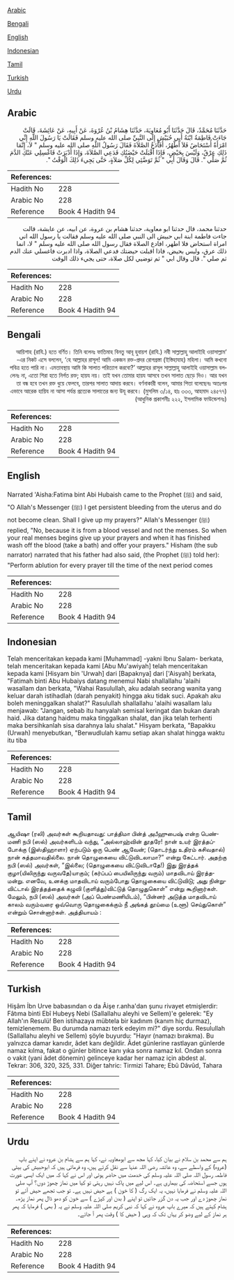 [Arabic](#arabic)

[Bengali](#bengali)

[English](#english)

[Indonesian](#indonesian)

[Tamil](#tamil)

[Turkish](#turkish)

[Urdu](#urdu)

## Arabic


<div dir="rtl" lang="ar" style={{fontSize:'larger',backgroundColor:'#f8f9fa',padding:20}}>
حَدَّثَنَا مُحَمَّدٌ، قَالَ حَدَّثَنَا أَبُو مُعَاوِيَةَ، حَدَّثَنَا هِشَامُ بْنُ عُرْوَةَ، عَنْ أَبِيهِ، عَنْ عَائِشَةَ، قَالَتْ جَاءَتْ فَاطِمَةُ ابْنَةُ أَبِي حُبَيْشٍ إِلَى النَّبِيِّ صلى الله عليه وسلم فَقَالَتْ يَا رَسُولَ اللَّهِ إِنِّي امْرَأَةٌ أُسْتَحَاضُ فَلاَ أَطْهُرُ، أَفَأَدَعُ الصَّلاَةَ فَقَالَ رَسُولُ اللَّهِ صلى الله عليه وسلم ‏"‏ لاَ، إِنَّمَا ذَلِكِ عِرْقٌ، وَلَيْسَ بِحَيْضٍ، فَإِذَا أَقْبَلَتْ حَيْضَتُكِ فَدَعِي الصَّلاَةَ، وَإِذَا أَدْبَرَتْ فَاغْسِلِي عَنْكِ الدَّمَ ثُمَّ صَلِّي ‏"‏‏.‏ قَالَ وَقَالَ أَبِي ‏"‏ ثُمَّ تَوَضَّئِي لِكُلِّ صَلاَةٍ، حَتَّى يَجِيءَ ذَلِكَ الْوَقْتُ ‏"‏‏.‏
</div>
<div style={{backgroundColor:'#f8f9fa',padding:20, marginBottom: 10}}><table> <thead> <tr> <th>References:</th> <th></th> </tr> </thead> <tbody><tr><td>Hadith No</td><td>228</td></tr><tr><td>Arabic No</td><td>228</td></tr><tr><td>Reference</td><td>Book 4 Hadith 94</td></tr></tbody></table></div>


<div dir="rtl" lang="ar" style={{fontSize:'larger',backgroundColor:'#f8f9fa',padding:20}}>
حدثنا محمد، قال حدثنا ابو معاوية، حدثنا هشام بن عروة، عن ابيه، عن عايشة، قالت جاءت فاطمة ابنة ابي حبيش الى النبي صلى الله عليه وسلم فقالت يا رسول الله اني امراة استحاض فلا اطهر، افادع الصلاة فقال رسول الله صلى الله عليه وسلم " لا، انما ذلك عرق، وليس بحيض، فاذا اقبلت حيضتك فدعي الصلاة، واذا ادبرت فاغسلي عنك الدم ثم صلي ". قال وقال ابي " ثم توضيي لكل صلاة، حتى يجيء ذلك الوقت
</div>
<div style={{backgroundColor:'#f8f9fa',padding:20, marginBottom: 10}}><table> <thead> <tr> <th>References:</th> <th></th> </tr> </thead> <tbody><tr><td>Hadith No</td><td>228</td></tr><tr><td>Arabic No</td><td>228</td></tr><tr><td>Reference</td><td>Book 4 Hadith 94</td></tr></tbody></table></div>

## Bengali


<div dir="rtl" lang="bn" style={{fontSize:'larger',backgroundColor:'#f8f9fa',padding:20}}>
‘আয়িশাহ (রাযি.) হতে বর্ণিত। তিনি বলেনঃ ফাতিমাহ বিনতু আবূ হুবায়শ (রাযি.) নবী সাল্লাল্লাহু আলাইহি ওয়াসাল্লাম -এর নিকট এসে বললেন, ‘হে আল্লাহর রাসূল! আমি একজন রক্ত-প্রদর রোগগ্রস্তা (ইস্তিহাযাহ) মহিলা। আমি কখনো পবিত্র হতে পারি না। এমতাবস্থায় আমি কি সালাত পরিত্যাগ করবো?’ আল্লাহর রাসূল সাল্লাল্লাহু আলাইহি ওয়াসাল্লাম বললেনঃ না, এতো শিরা হতে নির্গত রক্ত; হায়য নয়। তাই যখন তোমার হায়য আসবে তখন সালাত ছেড়ে দিও। আর যখন তা বন্ধ হবে তখন রক্ত ধুয়ে ফেলবে, তারপর সালাত আদায় করবে। বর্ণনাকারী বলেন, আমার পিতা বলেছেনঃ অতঃপর এভাবে আরেক হায়িয না আসা পর্যন্ত প্রত্যেক সালাতের জন্য উযূ করবে। (মুসলিম ৩/১৪, হাঃ ৩৩৩, আহমাদ ২৪৫৭৭) (আধুনিক প্রকাশনীঃ ২২২, ইসলামিক ফাউন্ডেশনঃ)
</div>
<div style={{backgroundColor:'#f8f9fa',padding:20, marginBottom: 10}}><table> <thead> <tr> <th>References:</th> <th></th> </tr> </thead> <tbody><tr><td>Hadith No</td><td>228</td></tr><tr><td>Arabic No</td><td>228</td></tr><tr><td>Reference</td><td>Book 4 Hadith 94</td></tr></tbody></table></div>

## English


<div dir="ltr" lang="en" style={{fontSize:'larger',backgroundColor:'#f8f9fa',padding:20}}>
Narrated 'Aisha:Fatima bint Abi Hubaish came to the Prophet (ﷺ) and said, "O Allah's Messenger (ﷺ) I get persistent bleeding from the uterus and do not become clean. Shall I give up my prayers?" Allah's Messenger (ﷺ) replied, "No, because it is from a blood vessel and not the menses. So when your real menses begins give up your prayers and when it has finished wash off the blood (take a bath) and offer your prayers." Hisham (the sub narrator) narrated that his father had also said, (the Prophet (ﷺ) told her): "Perform ablution for every prayer till the time of the next period comes
</div>
<div style={{backgroundColor:'#f8f9fa',padding:20, marginBottom: 10}}><table> <thead> <tr> <th>References:</th> <th></th> </tr> </thead> <tbody><tr><td>Hadith No</td><td>228</td></tr><tr><td>Arabic No</td><td>228</td></tr><tr><td>Reference</td><td>Book 4 Hadith 94</td></tr></tbody></table></div>

## Indonesian


<div dir="ltr" lang="id" style={{fontSize:'larger',backgroundColor:'#f8f9fa',padding:20}}>
Telah menceritakan kepada kami [Muhammad] -yakni Ibnu Salam- berkata, telah menceritakan kepada kami [Abu Mu'awiyah] telah menceritakan kepada kami [Hisyam bin 'Urwah] dari [Bapaknya] dari ['Aisyah] berkata, "Fatimah binti Abu Hubaiys datang menemui Nabi shallallahu 'alaihi wasallam dan berkata, "Wahai Rasulullah, aku adalah seorang wanita yang keluar darah istihadlah (darah penyakit) hingga aku tidak suci. Apakah aku boleh meninggalkan shalat?" Rasulullah shallallahu 'alaihi wasallam lalu menjawab: "Jangan, sebab itu hanyalah semisal keringat dan bukan darah haid. Jika datang haidmu maka tinggalkan shalat, dan jika telah terhenti maka bersihkanlah sisa darahnya lalu shalat." Hisyam berkata, "Bapakku (Urwah) menyebutkan, "Berwudlulah kamu setiap akan shalat hingga waktu itu tiba
</div>
<div style={{backgroundColor:'#f8f9fa',padding:20, marginBottom: 10}}><table> <thead> <tr> <th>References:</th> <th></th> </tr> </thead> <tbody><tr><td>Hadith No</td><td>228</td></tr><tr><td>Arabic No</td><td>228</td></tr><tr><td>Reference</td><td>Book 4 Hadith 94</td></tr></tbody></table></div>

## Tamil


<div dir="ltr" lang="ta" style={{fontSize:'larger',backgroundColor:'#f8f9fa',padding:20}}>
ஆயிஷா (ரலி) அவர்கள் கூறியதாவது: பாத்திமா பின்த் அபீஹுபைஷ் என்ற பெண்மணி நபி (ஸல்) அவர்களிடம் வந்து, “அல்லாஹ்வின் தூதரே! நான் உயர் இரத்தப்போக்கு (இஸ்திஹாளா) ஏற்படும் ஒரு பெண் ஆவேன்; (தொடர்ந்து உதிரம் கசிவதால்) நான் சுத்தமாவதில்லை. நான் தொழுகையை விட்டுவிடலாமா?” என்று கேட்டார். அதற்கு நபி (ஸல்) அவர்கள், “இல்லை; (தொழுகையை விட்டுவிடாதே!) இது இரத்தக் குழா(யிலிருந்து வருவதே)யாகும்; (கர்ப்பப் பையிலிருந்து வரும்) மாதவிடாய் இரத்தமன்று. எனவே, உனக்கு மாதவிடாய் வரும்போது தொழுகையை விட்டுவிடு; அது நின்றுவிட்டால் இரத்தத்தைக் கழுவி (குளித்து)விட்டுத் தொழுதுகொள்” என்று கூறினார்கள். மேலும், நபி (ஸல்) அவர்கள் (அப் பெண்மணியிடம்), “பின்னர் அடுத்த மாதவிடாய் காலம் வரும்வரை ஒவ்வொரு தொழுகைக்கும் நீ அங்கத் தூய்மை (உளூ) செய்துகொள்” என்றும் சொன்னார்கள். அத்தியாயம் :
</div>
<div style={{backgroundColor:'#f8f9fa',padding:20, marginBottom: 10}}><table> <thead> <tr> <th>References:</th> <th></th> </tr> </thead> <tbody><tr><td>Hadith No</td><td>228</td></tr><tr><td>Arabic No</td><td>228</td></tr><tr><td>Reference</td><td>Book 4 Hadith 94</td></tr></tbody></table></div>

## Turkish


<div dir="ltr" lang="tr" style={{fontSize:'larger',backgroundColor:'#f8f9fa',padding:20}}>
Hişâm İbn Urve babasından o da Âişe r.anha'dan şunu rivayet etmişlerdir: Fâtıma binti Ebî Hubeyş Nebi (Sallallahu aleyhi ve Sellem)'e gelerek: "Ey Allah'ın Resulü! Ben istihazaya mübtela bir kadınım (kanım hiç durmaz), temizlenemem. Bu durumda namazı terk edeyim mi?" diye sordu. Resulullah (Sallallahu aleyhi ve Sellem) şöyle buyurdu: "Hayır (namazı bırakma). Bu yalnızca damar kanıdır, âdet kanı değildir. Âdet günlerine rastlayan günlerde namaz kılma, fakat o günler bitince kanı yıka sonra namaz kıl. Ondan sonra o vakit (yani âdet dönemin) gelinceye kadar her namaz için abdest al. Tekrar: 306, 320, 325, 331. Diğer tahric: Tirmizi Tahare; Ebû Dâvûd, Tahara
</div>
<div style={{backgroundColor:'#f8f9fa',padding:20, marginBottom: 10}}><table> <thead> <tr> <th>References:</th> <th></th> </tr> </thead> <tbody><tr><td>Hadith No</td><td>228</td></tr><tr><td>Arabic No</td><td>228</td></tr><tr><td>Reference</td><td>Book 4 Hadith 94</td></tr></tbody></table></div>

## Urdu


<div dir="rtl" lang="ur" style={{fontSize:'larger',backgroundColor:'#f8f9fa',padding:20}}>
ہم سے محمد بن سلام نے بیان کیا، کہا مجھ سے ابومعاویہ نے، کہا ہم سے ہشام بن عروہ نے اپنے باپ (عروہ) کے واسطے سے، وہ عائشہ رضی اللہ عنہا سے نقل کرتے ہیں، وہ فرماتی ہیں کہ ابوحبیش کی بیٹی فاطمہ رسول اللہ صلی اللہ علیہ وسلم کی خدمت میں حاضر ہوئی اور اس نے کہا کہ میں ایک ایسی عورت ہوں جسے استحاضہ کی بیماری ہے۔ اس لیے میں پاک نہیں رہتی تو کیا میں نماز چھوڑ دوں؟ آپ صلی اللہ علیہ وسلم نے فرمایا نہیں، یہ ایک رگ ( کا خون ) ہے حیض نہیں ہے۔ تو جب تجھے حیض آئے تو نماز چھوڑ دے اور جب یہ دن گزر جائیں تو اپنے ( بدن اور کپڑے ) سے خون کو دھو ڈال پھر نماز پڑھ۔ ہشام کہتے ہیں کہ میرے باپ عروہ نے کہا کہ نبی کریم صلی اللہ علیہ وسلم نے یہ ( بھی ) فرمایا کہ پھر ہر نماز کے لیے وضو کر یہاں تک کہ وہی ( حیض کا ) وقت پھر آ جائے۔
</div>
<div style={{backgroundColor:'#f8f9fa',padding:20, marginBottom: 10}}><table> <thead> <tr> <th>References:</th> <th></th> </tr> </thead> <tbody><tr><td>Hadith No</td><td>228</td></tr><tr><td>Arabic No</td><td>228</td></tr><tr><td>Reference</td><td>Book 4 Hadith 94</td></tr></tbody></table></div>